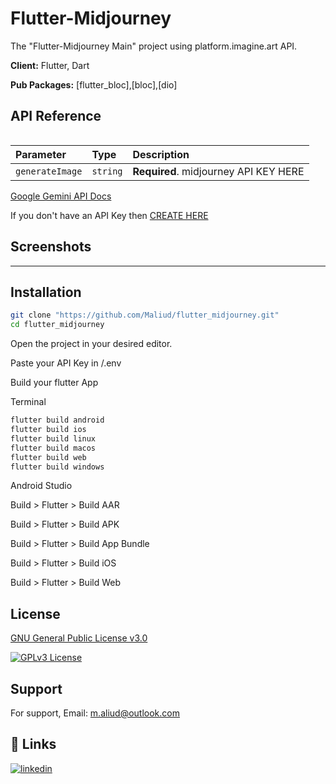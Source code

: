 

# Flutter-Midjourney

The "Flutter-Midjourney Main" project using platform.imagine.art API. 





**Client:** Flutter, Dart

**Pub Packages:** [flutter_bloc],[bloc],[dio]
## API Reference

```feature/propmt/bloc/prompt_repo.dart
```

| Parameter | Type     | Description                |
| :-------- | :------- | :------------------------- |
| `generateImage` | `string` | **Required**.  midjourney API  KEY HERE |

[Google Gemini  API Docs ](https://vyroai.notion.site/Documentation-Imagine-API-Platform-298d195894ae4be48903b4834bc5cc04)

If you don't have an API Key then [CREATE HERE](https://platform.imagine.art/)

## Screenshots




---------

## Installation

```bash
git clone "https://github.com/Maliud/flutter_midjourney.git"
cd flutter_midjourney
```

Open the project in your desired editor.

Paste your API Key in /.env

Build your flutter App

Terminal
```bash
flutter build android
flutter build ios
flutter build linux
flutter build macos
flutter build web
flutter build windows
```

Android Studio

Build > Flutter > Build AAR

Build > Flutter > Build APK

Build > Flutter > Build App Bundle

Build > Flutter > Build iOS

Build > Flutter > Build Web
## License

[GNU General Public License v3.0](https://github.com/Maliud/weather-app-flutter-main/blob/main/LICENCE)

[![GPLv3 License](https://img.shields.io/badge/License-GPL%20v3-yellow.svg)](https://opensource.org/license/gpl-3-0/)


## Support

For support, Email: m.aliud@outlook.com


## 🔗 Links
[![linkedin](https://img.shields.io/badge/linkedin-0A66C2?style=for-the-badge&logo=linkedin&logoColor=white)](https://www.linkedin.com/in/muhammed-ali-ud-ali76/)
